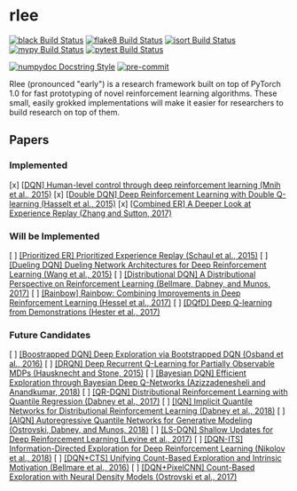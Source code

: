 # rlee

[![black Build Status](https://img.shields.io/travis/com/endtoendai/rlee.svg?label=black)](https://travis-ci.com/endtoendai/rlee)
[![flake8 Build Status](https://img.shields.io/travis/com/endtoendai/rlee.svg?label=flake8)](https://travis-ci.com/endtoendai/rlee)
[![isort Build Status](https://img.shields.io/travis/com/endtoendai/rlee.svg?label=isort)](https://travis-ci.com/endtoendai/rlee)
[![mypy Build Status](https://img.shields.io/travis/com/endtoendai/rlee.svg?label=mypy)](https://travis-ci.com/endtoendai/rlee)
[![pytest Build Status](https://img.shields.io/travis/com/endtoendai/rlee.svg?label=pytest)](https://travis-ci.com/endtoendai/rlee)

[![numpydoc Docstring Style](https://img.shields.io/badge/docstring-numpydoc-blue.svg)](https://numpydoc.readthedocs.io/en/latest/format.html#docstring-standard)
[![pre-commit](https://img.shields.io/badge/pre--commit-enabled-blue.svg)](.pre-commit-config.yaml)

Rlee (pronounced "early") is a research framework built on top of PyTorch 1.0 for fast prototyping of novel reinforcement learning algorithms. These small, easily grokked implementations will make it easier for researchers to build research on top of them.

## Papers

### Implemented

[x] [[DQN] Human-level control through deep reinforcement learning (Mnih et al., 2015)](https://deepmind.com/research/dqn/)
[x] [[Double DQN] Deep Reinforcement Learning with Double Q-learning (Hasselt et al., 2015)](https://arxiv.org/abs/1509.06461)
[x] [[Combined ER] A Deeper Look at Experience Replay (Zhang and Sutton, 2017)](https://arxiv.org/abs/1712.01275)

### Will be Implemented

[ ] [[Prioritized ER] Prioritized Experience Replay (Schaul et al., 2015)](https://arxiv.org/abs/1511.05952)
[ ] [[Dueling DQN] Dueling Network Architectures for Deep Reinforcement Learning (Wang et al., 2015)](https://arxiv.org/abs/1511.06581)
[ ] [[Distributional DQN] A Distributional Perspective on Reinforcement Learning (Bellmare, Dabney, and Munos, 2017)](https://arxiv.org/abs/1707.06887)
[ ] [[Rainbow] Rainbow: Combining Improvements in Deep Reinforcement Learning (Hessel et al., 2017)](https://arxiv.org/abs/1710.02298)
[ ] [[DQfD] Deep Q-learning from Demonstrations (Hester et al., 2017)](https://arxiv.org/abs/1704.03732)

### Future Candidates

[ ] [[Boostrapped DQN] Deep Exploration via Bootstrapped DQN (Osband et al., 2016)](https://arxiv.org/abs/1602.04621)
[ ] [[DRQN] Deep Recurrent Q-Learning for Partially Observable MDPs (Hausknecht and Stone, 2015)](https://arxiv.org/abs/1507.06527)
[ ] [[Bayesian DQN] Efficient Exploration through Bayesian Deep Q-Networks (Azizzadenesheli and Anandkumar, 2018)](https://arxiv.org/abs/1802.04412)
[ ] [[QR-DQN] Distributional Reinforcement Learning with Quantile Regression (Dabney et al., 2017)](https://arxiv.org/abs/1710.10044)
[ ] [[IQN] Implicit Quantile Networks for Distributional Reinforcement Learning (Dabney et al., 2018)](https://arxiv.org/abs/1806.06923)
[ ] [[AIQN] Autoregressive Quantile Networks for Generative Modeling (Ostrovski, Dabney, and Munos, 2018)](https://arxiv.org/abs/1806.05575)
[ ] [[LS-DQN] Shallow Updates for Deep Reinforcement Learning (Levine et al., 2017)](https://arxiv.org/pdf/1705.07461.pdf)
[ ] [[DQN-ITS] Information-Directed Exploration for Deep Reinforcement Learning (Nikolov et al., 2018)](https://arxiv.org/abs/1812.07544)
[ ] [[DQN+CTS] Unifying Count-Based Exploration and Intrinsic Motivation (Bellmare et al., 2016)](https://arxiv.org/abs/1606.01868)
[ ] [[DQN+PixelCNN] Count-Based Exploration with Neural Density Models (Ostrovski et al., 2017)](https://arxiv.org/abs/1703.01310)
